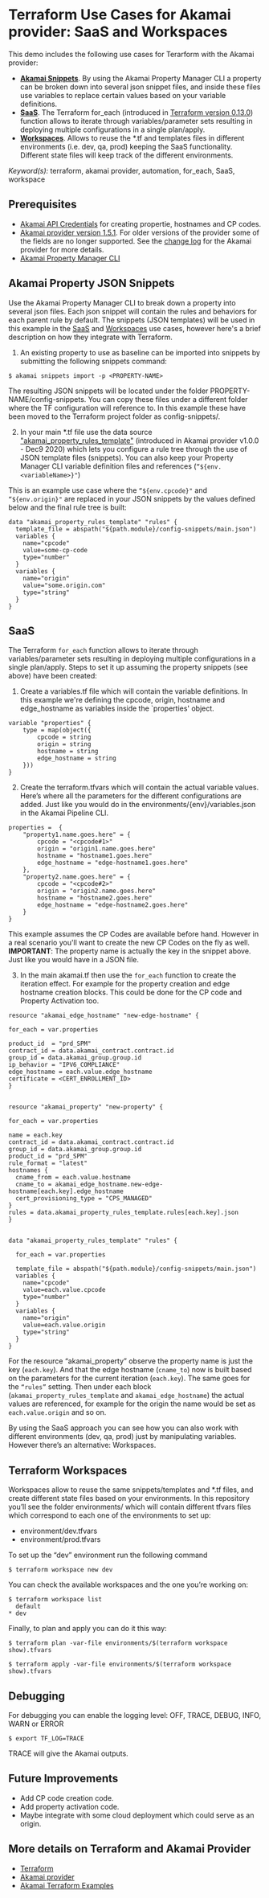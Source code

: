 # Terraform Use Cases for Akamai provider: SaaS and Workspaces
This demo includes the following use cases for Terarform with the Akamai provider:

* **[Akamai Snippets](#akamai-property-json-snippets)**. By using the Akamai Property Manager CLI a property can be broken down into several json snippet files, and inside these files use variables to replace certain values based on your variable definitions.
* **[SaaS](#saas)**. The Terraform for_each (introduced in [Terraform version 0.13.0](https://github.com/hashicorp/terraform/blob/v0.13/CHANGELOG.md)) function allows to iterate through variables/parameter sets resulting in deploying multiple configurations in a single plan/apply.
* **[Workspaces](#terraform-workspaces)**. Allows to reuse the *.tf and templates files in different environments (i.e. dev, qa, prod) keeping the SaaS functionality. Different state files will keep track of the different environments.

*Keyword(s):* terraform, akamai provider, automation, for_each, SaaS, workspace<br>

## Prerequisites
- [Akamai API Credentials](https://developer.akamai.com/getting-started/edgegrid) for creating propertie, hostnames and CP codes.
- [Akamai provider version 1.5.1](https://registry.terraform.io/providers/akamai/akamai/1.5.1). For older versions of the provider some of the fields are no longer supported. See the [change log](https://github.com/akamai/terraform-provider-akamai/blob/master/CHANGELOG.md) for the Akamai provider for more details.
- [Akamai Property Manager CLI](https://github.com/akamai/cli-property-manager)

## Akamai Property JSON Snippets
Use the Akamai Property Manager CLI to break down a property into several json files. Each json snippet will contain the rules and behaviors for each parent rule by default. The snippets (JSON templates) will be used in this example in the [SaaS](#saas) and [Workspaces](#terraform-workspaces) use cases, however here's a brief description on how they integrate with Terraform.

1. An existing property to use as baseline can be imported into snippets by submitting the following snippets command:

`$ akamai snippets import -p <PROPERTY-NAME>`

The resulting JSON snippets will be located under the folder PROPERTY-NAME/config-snippets. You can copy these files under a different folder where the TF configuration will reference to. In this example these have been moved to the Terraform project folder as config-snippets/.

2. In your main *.tf file use the data source ["akamai_property_rules_template"](https://registry.terraform.io/providers/akamai/akamai/latest/docs/data-sources/property_rules_template) (introduced in Akamai provider v1.0.0 - Dec9 2020) which lets you configure a rule tree through the use of JSON template files (snippets). You can also keep your Property Manager CLI variable definition files and references (`“${env.<variableName>}"`)

This is an example use case where the `“${env.cpcode}"` and `“${env.origin}"` are replaced in your JSON snippets by the values defined below and the final rule tree is built:

```
data "akamai_property_rules_template" "rules" {
  template_file = abspath("${path.module}/config-snippets/main.json")
  variables {
    name="cpcode"
    value=some-cp-code
    type="number"
  }
  variables {
    name="origin"
    value="some.origin.com"
    type="string"
  }
}
```

## SaaS
The Terraform `for_each` function allows to iterate through variables/parameter sets resulting in deploying multiple configurations in a single plan/apply.
Steps to set it up assuming the property snippets (see above) have been created:

1. Create a variables.tf file which will contain the variable definitions. In this example we're defining the cpcode, origin, hostname and edge_hostname as variables inside the `properties' object.
```
variable "properties" {
    type = map(object({
        cpcode = string
        origin = string
        hostname = string
        edge_hostname = string
    }))
}
```
2. Create the terraform.tfvars which will contain the actual variable values. Here’s where all the parameters for the different configurations are added. Just like you would do in the environments/{env}/variables.json in the Akamai Pipeline CLI.
```
properties =  {
    "property1.name.goes.here" = {
        cpcode = "<cpcode#1>"
        origin = "origin1.name.goes.here"
        hostname = "hostname1.goes.here"
        edge_hostname = "edge-hostname1.goes.here"
    },
    "property2.name.goes.here" = {
        cpcode = "<cpcode#2>"
        origin = "origin2.name.goes.here"
        hostname = "hostname2.goes.here"
        edge_hostname = "edge-hostname2.goes.here"
    }
}
```
This example assumes the CP Codes are available before hand. However in a real scenario you'll want to create the new CP Codes on the fly as well.
**IMPORTANT**: The property name is actually the key in the snippet above. Just like you would have in a JSON file.
 
3. In the main akamai.tf then use the `for_each` function to create the iteration effect. For example for the property creation and edge hostname creation blocks. This could be done for the CP code and Property Activation too.

```
resource "akamai_edge_hostname" "new-edge-hostname" {
 
for_each = var.properties
 
product_id  = "prd_SPM"
contract_id = data.akamai_contract.contract.id
group_id = data.akamai_group.group.id
ip_behavior = "IPV6_COMPLIANCE"
edge_hostname = each.value.edge_hostname
certificate = <CERT_ENROLLMENT_ID>
}
 

resource "akamai_property" "new-property" {
 
for_each = var.properties
 
name = each.key
contract_id = data.akamai_contract.contract.id
group_id = data.akamai_group.group.id
product_id = "prd_SPM"
rule_format = "latest"
hostnames {
  cname_from = each.value.hostname
  cname_to = akamai_edge_hostname.new-edge-hostname[each.key].edge_hostname
  cert_provisioning_type = "CPS_MANAGED"
}
rules = data.akamai_property_rules_template.rules[each.key].json
}
 

data "akamai_property_rules_template" "rules" {
 
  for_each = var.properties
 
  template_file = abspath("${path.module}/config-snippets/main.json")
  variables {
    name="cpcode"
    value=each.value.cpcode
    type="number"
  }
  variables {
    name="origin"
    value=each.value.origin
    type="string"
  }
}
```

For the resource “akamai_property” observe the property name is just the key (`each.key`). And that the edge hostname (`cname_to`) now is built based on the parameters for the current iteration (`each.key`). The same goes for the `“rules”` setting.
Then under each block (`akamai_property_rules_template` and `akamai_edge_hostname`) the actual values are referenced, for example for the origin the name would be set as `each.value.origin` and so on.
 
By using the SaaS approach you can see how you can also work with different environments (dev, qa, prod) just by manipulating variables. However there’s an alternative: Workspaces.


## Terraform Workspaces
Workspaces allow to reuse the same snippets/templates and *.tf files, and create different state files based on your environments.
In this repository you’ll see the folder environments/ which will contain different tfvars files which correspond to each one of the environments to set up:

* environment/dev.tfvars
* environment/prod.tfvars
 
To set up the “dev” environment run the following command
 
`$ terraform workspace new dev`
 
You can check the available workspaces and the one you’re working on:

``` 
$ terraform workspace list
  default
* dev
```

Finally, to plan and apply you can do it this way:
 
`$ terraform plan -var-file environments/$(terraform workspace show).tfvars`
 
`$ terraform apply -var-file environments/$(terraform workspace show).tfvars`
 
## Debugging
For debugging you can enable the logging level: OFF, TRACE, DEBUG, INFO, WARN or ERROR
 
`$ export TF_LOG=TRACE`
 
TRACE will give the Akamai outputs.

## Future Improvements
* Add CP code creation code.
* Add property activation code.
* Maybe integrate with some cloud deployment which could serve as an origin.

## More details on Terraform and Akamai Provider
- [Terraform](https://www.terraform.io/)
- [Akamai provider](https://registry.terraform.io/providers/akamai/akamai/latest)
- [Akamai Terraform Examples](https://github.com/akamai/terraform-provider-akamai/tree/master/examples)